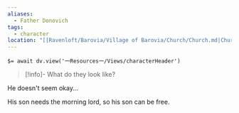 ```yaml
---
aliases:
  - Father Donovich
tags:
  - character
location: "[[Ravenloft/Barovia/Village of Barovia/Church/Church.md|Church]]"
---
```


`$= await dv.view('一Resources一/Views/characterHeader')`

> [!info]- What do they look like?
>

He doesn't seem okay…

His son needs the morning lord, so his son can be free.
